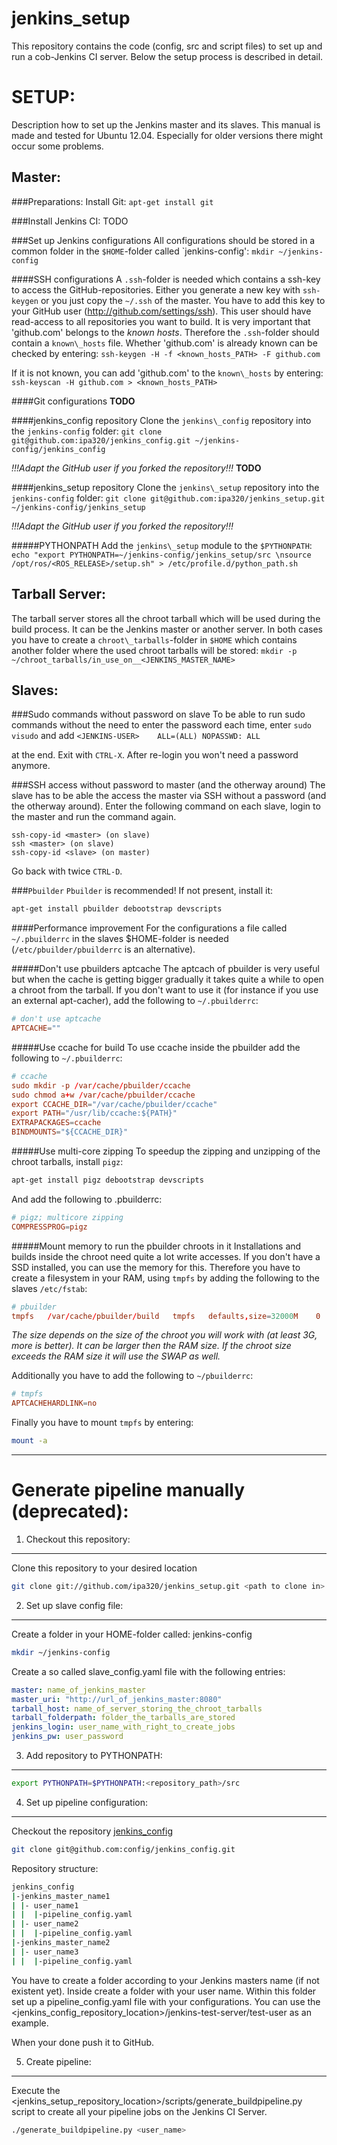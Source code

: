 jenkins\_setup
=============

This repository contains the code (config, src and script files) to set up and run a cob-Jenkins CI server. Below the setup process is described in detail.


SETUP:
======
Description how to set up the Jenkins master and its slaves. This manual is made and tested for Ubuntu 12.04. Especially for older versions there might occur some problems.

Master:
-------

###Preparations:
Install Git:
```apt-get install git```

###Install Jenkins CI:
TODO

###Set up Jenkins configurations
All configurations should be stored in a common folder in the
`$HOME`-folder called `jenkins-config':
```mkdir ~/jenkins-config```

####SSH configurations
A `.ssh`-folder is needed which contains a ssh-key to access the GitHub-repositories. Either you generate a new key with `ssh-keygen` or you just copy the `~/.ssh` of the master. You have to add this key to your GitHub user (http://github.com/settings/ssh). This user should have read-access to all repositories you want to build.
It is very important that 'github.com' belongs to the *known hosts*. Therefore the `.ssh`-folder should contain a `known\_hosts` file. Whether 'github.com' is already known can be checked by entering:
```ssh-keygen -H -f <known_hosts_PATH> -F github.com```

If it is not known, you can add 'github.com' to the `known\_hosts` by entering:
```ssh-keyscan -H github.com > <known_hosts_PATH>```

####Git configurations
**TODO**

####jenkins\_config repository
Clone the `jenkins\_config` repository into the `jenkins-config` folder:
```git clone git@github.com:ipa320/jenkins_config.git ~/jenkins-config/jenkins_config```

*!!!Adapt the GitHub user if you forked the repository!!!*
**TODO**

####jenkins\_setup repository
Clone the `jenkins\_setup` repository into the `jenkins-config` folder:
```git clone git@github.com:ipa320/jenkins_setup.git ~/jenkins-config/jenkins_setup```

*!!!Adapt the GitHub user if you forked the repository!!!*

#####PYTHONPATH
Add the `jenkins\_setup` module to the `$PYTHONPATH`:
```echo "export PYTHONPATH=~/jenkins-config/jenkins_setup/src \nsource /opt/ros/<ROS_RELEASE>/setup.sh" > /etc/profile.d/python_path.sh```


Tarball Server:
---------------
The tarball server stores all the chroot tarball which will be used during the build process. It can be the Jenkins master or another server. In both cases you have to create a `chroot\_tarballs`-folder in `$HOME` which contains another folder where the used chroot tarballs will be stored:
```mkdir -p ~/chroot_tarballs/in_use_on__<JENKINS_MASTER_NAME>```

Slaves:
-------

###Sudo commands without password on slave
To be able to run sudo commands without the need to enter the password each time, enter
```sudo visudo```
and add
```<JENKINS-USER>    ALL=(ALL) NOPASSWD: ALL```

at the end. Exit with `CTRL-X`. After re-login you won't need a password anymore.

###SSH access without password to master (and the otherway around)
The slave has to be able the access the master via SSH without a password (and the otherway around). Enter the following command on each slave, login to the master and run the command again.
```
ssh-copy-id <master> (on slave)
ssh <master> (on slave)
ssh-copy-id <slave> (on master)
```

Go back with twice `CTRL-D`.

###`Pbuilder`
`Pbuilder` is recommended! If not present, install it:
```bash
apt-get install pbuilder debootstrap devscripts
```

####Performance improvement
For the configurations a file called `~/.pbuilderrc` in the slaves $HOME-folder is
needed (`/etc/pbuilder/pbuilderrc` is an alternative).

#####Don't use pbuilders aptcache
The aptcach of pbuilder is very useful but when the cache is getting
bigger gradually it takes quite a while to open a chroot from the
tarball. If you don't want to use it (for instance if you use an
external apt-cacher), add the following to
`~/.pbuilderrc`:
```conf
# don't use aptcache
APTCACHE=""
```

#####Use ccache for build
To use ccache inside the pbuilder add the following to `~/.pbuilderrc`:
```conf
# ccache
sudo mkdir -p /var/cache/pbuilder/ccache
sudo chmod a+w /var/cache/pbuilder/ccache
export CCACHE_DIR="/var/cache/pbuilder/ccache"
export PATH="/usr/lib/ccache:${PATH}"
EXTRAPACKAGES=ccache
BINDMOUNTS="${CCACHE_DIR}"
```


#####Use multi-core zipping
To speedup the zipping and unzipping of the chroot tarballs, install `pigz`:
```bash
apt-get install pigz debootstrap devscripts
```

And add the following to .pbuilderrc:
```conf
# pigz; multicore zipping
COMPRESSPROG=pigz
```

#####Mount memory to run the pbuilder chroots in it
Installations and builds inside the chroot need quite a lot write accesses. If you don't have a SSD installed, you can use the memory for this. Therefore you have to create a filesystem in your RAM, using `tmpfs` by adding the following to the slaves `/etc/fstab`:
```conf
# pbuilder
tmpfs   /var/cache/pbuilder/build   tmpfs   defaults,size=32000M    0   0
```

*The size depends on the size of the chroot you will work with (at least 3G, more is better). It can be larger then the RAM size. If the chroot size exceeds the RAM size it will use the SWAP as well.*

Additionally you have to add the following to `~/pbuilderrc`:
```conf
# tmpfs
APTCACHEHARDLINK=no
```

Finally you have to mount `tmpfs` by entering:
```bash
mount -a
```

___


Generate pipeline manually (deprecated):
===============================

1. Checkout this repository:
----------------------------

Clone this repository to your desired location
```bash
git clone git://github.com/ipa320/jenkins_setup.git <path to clone in>
```


2. Set up slave config file:
----------------------------

Create a folder in your HOME-folder called: jenkins-config
```bash
mkdir ~/jenkins-config
```

Create a so called slave_config.yaml file with the following entries:
```yaml
master: name_of_jenkins_master
master_uri: "http://url_of_jenkins_master:8080"
tarball_host: name_of_server_storing_the_chroot_tarballs
tarball_folderpath: folder_the_tarballs_are_stored
jenkins_login: user_name_with_right_to_create_jobs
jenkins_pw: user_password
```

3. Add repository to PYTHONPATH:
--------------------------------

```bash
export PYTHONPATH=$PYTHONPATH:<repository_path>/src
```

4. Set up pipeline configuration:
---------------------------------

Checkout the repository [jenkins_config](https://github.com/ipa320/jenkins_config "ipa320/jenkins_config")
```bash
git clone git@github.com:config/jenkins_config.git
```

Repository structure:
```bash
jenkins_config
|-jenkins_master_name1
| |- user_name1
| |  |-pipeline_config.yaml
| |- user_name2
| |  |-pipeline_config.yaml
|-jenkins_master_name2
| |- user_name3
| |  |-pipeline_config.yaml
```

You have to create a folder according to your Jenkins masters name (if
not existent yet). Inside create a folder with your user name. Within this
folder set up a pipeline_config.yaml file with your configurations. You
can use the \<jenkins_config_repository_location\>/jenkins-test-server/test-user
as an example.

When your done push it to GitHub.

5. Create pipeline:
-------------------

Execute the
\<jenkins_setup_repository_location\>/scripts/generate_buildpipeline.py
script to create all your pipeline jobs on the Jenkins CI Server.

```bash
./generate_buildpipeline.py <user_name>
```
